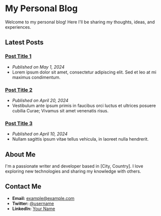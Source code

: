 # My Personal Blog

Welcome to my personal blog! Here I'll be sharing my thoughts, ideas, and experiences.

## Latest Posts

### [Post Title 1](post1.md)
- *Published on May 1, 2024*
- Lorem ipsum dolor sit amet, consectetur adipiscing elit. Sed et leo at mi maximus condimentum.

### [Post Title 2](post2.md)
- *Published on April 20, 2024*
- Vestibulum ante ipsum primis in faucibus orci luctus et ultrices posuere cubilia Curae; Vivamus sit amet venenatis risus.

### [Post Title 3](post3.md)
- *Published on April 10, 2024*
- Nullam sagittis ipsum vitae tellus vehicula, in laoreet nulla hendrerit.

## About Me

I'm a passionate writer and developer based in [City, Country]. I love exploring new technologies and sharing my knowledge with others.

## Contact Me

- **Email:** example@example.com
- **Twitter:** [@username](https://twitter.com/username)
- **LinkedIn:** [Your Name](https://www.linkedin.com/in/yourname/)
